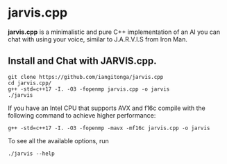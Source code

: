 # jarvis.cpp
**jarvis.cpp** is a minimalistic and pure C++ implementation of an AI you can chat with using your voice,
similar to J.A.R.V.I.S from Iron Man.

## Install and Chat with JARVIS.cpp.
```
git clone https://github.com/iangitonga/jarvis.cpp
cd jarvis.cpp/
g++ -std=c++17 -I. -O3 -fopenmp jarvis.cpp -o jarvis
./jarvis
```

If you have an Intel CPU that supports AVX and f16c compile with the following
 command to achieve higher performance:

```
g++ -std=c++17 -I. -O3 -fopenmp -mavx -mf16c jarvis.cpp -o jarvis
```

To see all the available options, run
```
./jarvis --help
```

